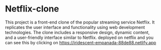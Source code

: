 # Netflix-clone
This project is a front-end clone of the popular streaming service Netflix. It replicates the user interface and functionality using web development technologies. The clone includes a responsive design, dynamic content, and a user-friendly interface similar to Netflix.
deployed on netflix and you can see this by clicking on https://iridescent-empanada-88de88.netlify.app



